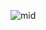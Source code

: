 ![mid](https://github.com/ABDESSAMADMESRAR/mid-body/assets/130689222/1c3ce568-3b50-4803-a6dd-553656415c68)

